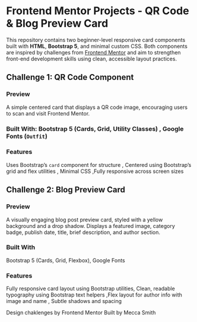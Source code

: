 # Frontend Mentor Projects - QR Code & Blog Preview Card

This repository contains two beginner-level responsive card components built with **HTML**, **Bootstrap 5**, and minimal custom CSS. Both components are inspired by challenges from [Frontend Mentor](https://www.frontendmentor.io/) and aim to strengthen front-end development skills using clean, accessible layout practices.

##  Challenge 1: QR Code Component

###  Preview
A simple centered card that displays a QR code image, encouraging users to scan and visit Frontend Mentor.

###  Built With: Bootstrap 5 (Cards, Grid, Utility Classes) , Google Fonts (`Outfit`)

###  Features
Uses Bootstrap’s `card` component for structure , Centered using Bootstrap’s grid and flex utilities , Minimal CSS ,Fully responsive across screen sizes

##  Challenge 2: Blog Preview Card

### Preview
A visually engaging blog post preview card, styled with a yellow background and a drop shadow. Displays a featured image, category badge, publish date, title, brief description, and author section.

### Built With

 Bootstrap 5 (Cards, Grid, Flexbox), Google Fonts 

### Features
Fully responsive card layout using Bootstrap utilities,  Clean, readable typography using Bootstrap text helpers ,Flex layout for author info with image and name , Subtle shadows and spacing 

Design chaklenges by Frontend Mentor
Built by Mecca Smith
